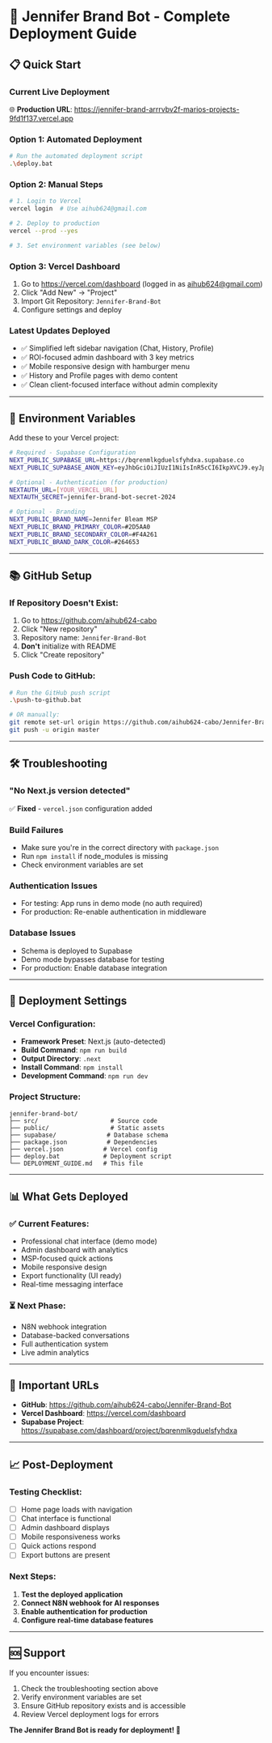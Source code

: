 # 🚀 Jennifer Brand Bot - Complete Deployment Guide

## 📋 **Quick Start**

### **Current Live Deployment**
🌐 **Production URL**: https://jennifer-brand-arrrvbv2f-marios-projects-9fd1f137.vercel.app

### **Option 1: Automated Deployment**
```bash
# Run the automated deployment script
.\deploy.bat
```

### **Option 2: Manual Steps**
```bash
# 1. Login to Vercel
vercel login  # Use aihub624@gmail.com

# 2. Deploy to production
vercel --prod --yes

# 3. Set environment variables (see below)
```

### **Option 3: Vercel Dashboard**
1. Go to https://vercel.com/dashboard (logged in as aihub624@gmail.com)
2. Click "Add New" → "Project"
3. Import Git Repository: `Jennifer-Brand-Bot`
4. Configure settings and deploy

### **Latest Updates Deployed**
- ✅ Simplified left sidebar navigation (Chat, History, Profile)
- ✅ ROI-focused admin dashboard with 3 key metrics
- ✅ Mobile responsive design with hamburger menu
- ✅ History and Profile pages with demo content
- ✅ Clean client-focused interface without admin complexity

---

## 🔧 **Environment Variables**

Add these to your Vercel project:

```bash
# Required - Supabase Configuration
NEXT_PUBLIC_SUPABASE_URL=https://bqrenmlkgduelsfyhdxa.supabase.co
NEXT_PUBLIC_SUPABASE_ANON_KEY=eyJhbGciOiJIUzI1NiIsInR5cCI6IkpXVCJ9.eyJpc3MiOiJzdXBhYmFzZSIsInJlZiI6ImJxcmVubWxrZ2R1ZWxzZnloZHhhIiwicm9sZSI6ImFub24iLCJpYXQiOjE3NTg2NTc2ODAsImV4cCI6MjA3NDIzMzY4MH0.GepcO2Xd4AgGhp225WrBDIXe7Z6ohgJsVgN7NOiLEc8

# Optional - Authentication (for production)
NEXTAUTH_URL=[YOUR_VERCEL_URL]
NEXTAUTH_SECRET=jennifer-brand-bot-secret-2024

# Optional - Branding
NEXT_PUBLIC_BRAND_NAME=Jennifer Bleam MSP
NEXT_PUBLIC_BRAND_PRIMARY_COLOR=#2D5AA0
NEXT_PUBLIC_BRAND_SECONDARY_COLOR=#F4A261
NEXT_PUBLIC_BRAND_DARK_COLOR=#264653
```

---

## 📚 **GitHub Setup**

### **If Repository Doesn't Exist:**
1. Go to https://github.com/aihub624-cabo
2. Click "New repository"
3. Repository name: `Jennifer-Brand-Bot`
4. **Don't** initialize with README
5. Click "Create repository"

### **Push Code to GitHub:**
```bash
# Run the GitHub push script
.\push-to-github.bat

# OR manually:
git remote set-url origin https://github.com/aihub624-cabo/Jennifer-Brand-Bot.git
git push -u origin master
```

---

## 🛠️ **Troubleshooting**

### **"No Next.js version detected"**
✅ **Fixed** - `vercel.json` configuration added

### **Build Failures**
- Make sure you're in the correct directory with `package.json`
- Run `npm install` if node_modules is missing
- Check environment variables are set

### **Authentication Issues**
- For testing: App runs in demo mode (no auth required)
- For production: Re-enable authentication in middleware

### **Database Issues**
- Schema is deployed to Supabase
- Demo mode bypasses database for testing
- For production: Enable database integration

---

## 🎯 **Deployment Settings**

### **Vercel Configuration:**
- **Framework Preset**: Next.js (auto-detected)
- **Build Command**: `npm run build`
- **Output Directory**: `.next`
- **Install Command**: `npm install`
- **Development Command**: `npm run dev`

### **Project Structure:**
```
jennifer-brand-bot/
├── src/                    # Source code
├── public/                 # Static assets
├── supabase/              # Database schema
├── package.json           # Dependencies
├── vercel.json           # Vercel config
├── deploy.bat            # Deployment script
└── DEPLOYMENT_GUIDE.md   # This file
```

---

## 📊 **What Gets Deployed**

### **✅ Current Features:**
- Professional chat interface (demo mode)
- Admin dashboard with analytics
- MSP-focused quick actions
- Mobile responsive design
- Export functionality (UI ready)
- Real-time messaging interface

### **⏳ Next Phase:**
- N8N webhook integration
- Database-backed conversations
- Full authentication system
- Live admin analytics

---

## 🔗 **Important URLs**

- **GitHub**: https://github.com/aihub624-cabo/Jennifer-Brand-Bot
- **Vercel Dashboard**: https://vercel.com/dashboard
- **Supabase Project**: https://supabase.com/dashboard/project/bqrenmlkgduelsfyhdxa

---

## 📈 **Post-Deployment**

### **Testing Checklist:**
- [ ] Home page loads with navigation
- [ ] Chat interface is functional
- [ ] Admin dashboard displays
- [ ] Mobile responsiveness works
- [ ] Quick actions respond
- [ ] Export buttons are present

### **Next Steps:**
1. **Test the deployed application**
2. **Connect N8N webhook for AI responses**
3. **Enable authentication for production**
4. **Configure real-time database features**

---

## 🆘 **Support**

If you encounter issues:
1. Check the troubleshooting section above
2. Verify environment variables are set
3. Ensure GitHub repository exists and is accessible
4. Review Vercel deployment logs for errors

**The Jennifer Brand Bot is ready for deployment! 🚀**